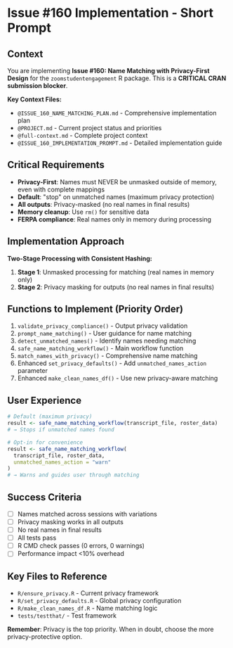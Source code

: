 # Issue #160 Implementation - Short Prompt

## Context
You are implementing **Issue #160: Name Matching with Privacy-First Design** for the `zoomstudentengagement` R package. This is a **CRITICAL CRAN submission blocker**.

**Key Context Files:**
- `@ISSUE_160_NAME_MATCHING_PLAN.md` - Comprehensive implementation plan
- `@PROJECT.md` - Current project status and priorities  
- `@full-context.md` - Complete project context
- `@ISSUE_160_IMPLEMENTATION_PROMPT.md` - Detailed implementation guide

## Critical Requirements
- **Privacy-First**: Names must NEVER be unmasked outside of memory, even with complete mappings
- **Default**: "stop" on unmatched names (maximum privacy protection)
- **All outputs**: Privacy-masked (no real names in final results)
- **Memory cleanup**: Use `rm()` for sensitive data
- **FERPA compliance**: Real names only in memory during processing

## Implementation Approach
**Two-Stage Processing with Consistent Hashing:**
1. **Stage 1**: Unmasked processing for matching (real names in memory only)
2. **Stage 2**: Privacy masking for outputs (no real names in final results)

## Functions to Implement (Priority Order)
1. `validate_privacy_compliance()` - Output privacy validation
2. `prompt_name_matching()` - User guidance for name matching  
3. `detect_unmatched_names()` - Identify names needing matching
4. `safe_name_matching_workflow()` - Main workflow function
5. `match_names_with_privacy()` - Comprehensive name matching
6. Enhanced `set_privacy_defaults()` - Add `unmatched_names_action` parameter
7. Enhanced `make_clean_names_df()` - Use new privacy-aware matching

## User Experience
```r
# Default (maximum privacy)
result <- safe_name_matching_workflow(transcript_file, roster_data)
# → Stops if unmatched names found

# Opt-in for convenience  
result <- safe_name_matching_workflow(
  transcript_file, roster_data,
  unmatched_names_action = "warn"
)
# → Warns and guides user through matching
```

## Success Criteria
- [ ] Names matched across sessions with variations
- [ ] Privacy masking works in all outputs
- [ ] No real names in final results
- [ ] All tests pass
- [ ] R CMD check passes (0 errors, 0 warnings)
- [ ] Performance impact <10% overhead

## Key Files to Reference
- `R/ensure_privacy.R` - Current privacy framework
- `R/set_privacy_defaults.R` - Global privacy configuration  
- `R/make_clean_names_df.R` - Name matching logic
- `tests/testthat/` - Test framework

**Remember**: Privacy is the top priority. When in doubt, choose the more privacy-protective option.



